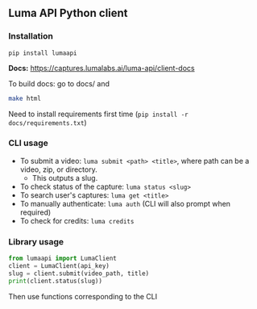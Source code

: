 ## Luma API Python client

### Installation

`pip install lumaapi`

**Docs:** 
https://captures.lumalabs.ai/luma-api/client-docs


To build docs: go to docs/ and
```sh
make html
```

Need to install requirements first time (`pip install -r docs/requirements.txt`)

### CLI usage

- To submit a video: `luma submit <path> <title>`,
  where path can be a video, zip, or directory.
  - This outputs a slug.
- To check status of the capture: `luma status <slug>`
- To search user's captures: `luma get <title>`
- To manually authenticate: `luma auth` (CLI will also prompt when required)
- To check for credits: `luma credits`

### Library usage
```python
from lumaapi import LumaClient
client = LumaClient(api_key)
slug = client.submit(video_path, title)
print(client.status(slug))
```

Then use functions corresponding to the CLI

